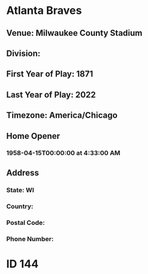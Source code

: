 # Atlanta Braves
## Venue: Milwaukee County Stadium
## Division: 
## First Year of Play: 1871
## Last Year of Play: 2022
## Timezone: America/Chicago
## Home Opener
### 1958-04-15T00:00:00 at 4:33:00 AM
## Address
### 
### State: WI
### Country: 
### Postal Code: 
### Phone Number: 
# ID 144